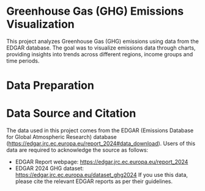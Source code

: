 # Greenhouse Gas (GHG) Emissions Visualization

This project analyzes Greenhouse Gas (GHG) emissions using data from the EDGAR database. 
The goal was to visualize emissions data through charts, providing insights into trends 
across different regions, income groups and time periods.

# Data Preparation

# Data Source and Citation
The data used in this project comes from the EDGAR (Emissions Database for Global Atmospheric Research) 
database (https://edgar.jrc.ec.europa.eu/report_2024#data_download). Users of this data are required to
acknowledge the source as follows:
* EDGAR Report webpage: https://edgar.jrc.ec.europa.eu/report_2024
* EDGAR 2024 GHG dataset: https://edgar.jrc.ec.europa.eu/dataset_ghg2024
If you use this data, please cite the relevant EDGAR reports as per their guidelines.
